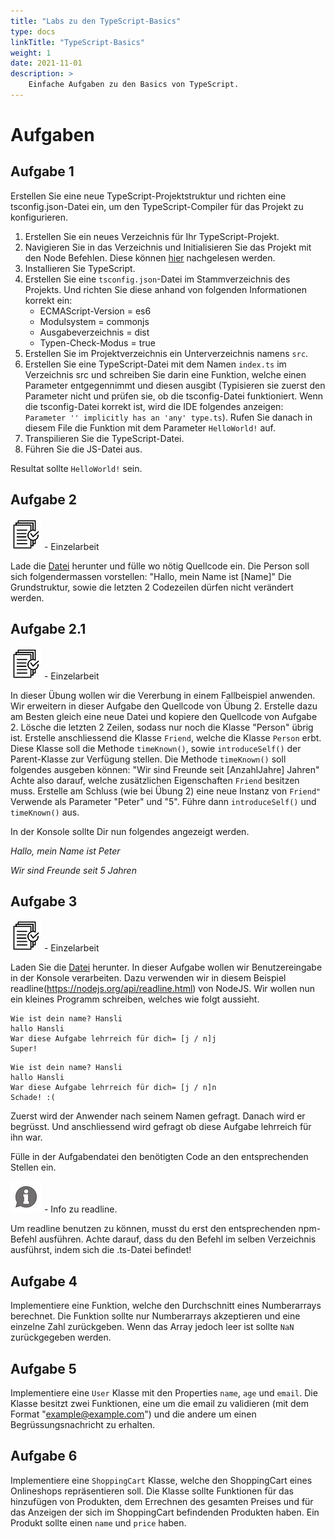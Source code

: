 ```yaml
---
title: "Labs zu den TypeScript-Basics"
type: docs
linkTitle: "TypeScript-Basics"
weight: 1
date: 2021-11-01
description: >
    Einfache Aufgaben zu den Basics von TypeScript.
---
```

# Aufgaben
## Aufgabe 1
Erstellen Sie eine neue TypeScript-Projektstruktur und richten eine tsconfig.json-Datei ein, um den TypeScript-Compiler für das Projekt zu konfigurieren.

1. Erstellen Sie ein neues Verzeichnis für Ihr TypeScript-Projekt. 
2. Navigieren Sie in das Verzeichnis und Initialisieren Sie das Projekt mit den Node Befehlen. Diese können [hier](../../../docs/web/ide/02_nodejs#npm-commands) nachgelesen werden. 
4. Installieren Sie TypeScript. 
5. Erstellen Sie eine `tsconfig.json`-Datei im Stammverzeichnis des Projekts. Und richten Sie diese anhand von folgenden Informationen korrekt ein:
   * ECMAScript-Version = es6
   * Modulsystem = commonjs
   * Ausgabeverzeichnis = dist
   * Typen-Check-Modus = true
6. Erstellen Sie im Projektverzeichnis ein Unterverzeichnis namens `src`. 
7. Erstellen Sie eine TypeScript-Datei mit dem Namen `index.ts` im Verzeichnis src und schreiben Sie darin eine Funktion, welche einen Parameter entgegennimmt und diesen ausgibt (Typisieren sie zuerst den Parameter nicht und prüfen sie, ob die tsconfig-Datei funktioniert. Wenn die tsconfig-Datei korrekt ist, wird die IDE folgendes anzeigen: `Parameter '' implicitly has an 'any' type.ts`). Rufen Sie danach in diesem File die Funktion mit dem Parameter `HelloWorld!` auf.
8. Transpilieren Sie die TypeScript-Datei.
9. Führen Sie die JS-Datei aus.

Resultat sollte `HelloWorld!` sein.


## Aufgabe 2
![task2](/images/task.png) - Einzelarbeit

Lade die [Datei](/files/exams/angular/uebung2.ts) herunter und fülle wo nötig Quellcode ein.
Die Person soll sich folgendermassen vorstellen: "Hallo, mein Name ist  [Name]"
Die Grundstruktur, sowie die letzten 2 Codezeilen dürfen nicht verändert werden.


## Aufgabe 2.1
![task3](/images/task.png) - Einzelarbeit

In dieser Übung wollen wir die Vererbung in einem Fallbeispiel anwenden.
Wir erweitern in dieser Aufgabe den Quellcode von Übung 2.
Erstelle dazu am Besten gleich eine neue Datei und kopiere den Quellcode von Aufgabe 2.
Lösche die letzten 2 Zeilen, sodass nur noch die Klasse "Person" übrig ist.
Erstelle anschliessend die Klasse `Friend`, welche die Klasse `Person` erbt.
Diese Klasse soll die Methode `timeKnown()`, sowie `introduceSelf()` der Parent-Klasse zur Verfügung stellen.
Die Methode `timeKnown()` soll folgendes ausgeben können: "Wir sind Freunde seit [AnzahlJahre] Jahren"
Achte also darauf, welche zusätzlichen Eigenschaften `Friend` besitzen muss.
Erstelle am Schluss (wie bei Übung 2) eine neue Instanz von `Friend"` Verwende als Parameter "Peter" und "5".
Führe dann `introduceSelf()` und `timeKnown()` aus.

In der Konsole sollte Dir nun folgendes angezeigt werden.

*Hallo, mein Name ist Peter*

*Wir sind Freunde seit 5 Jahren*


## Aufgabe 3
![task4](/images/task.png) - Einzelarbeit

Laden Sie die [Datei](/files/exams/angular/uebung3.ts) herunter.
In dieser Aufgabe wollen wir Benutzereingabe in der Konsole verarbeiten.
Dazu verwenden wir in diesem Beispiel readline(https://nodejs.org/api/readline.html) von NodeJS.
Wir wollen nun ein kleines Programm schreiben, welches wie folgt aussieht.

```console
Wie ist dein name? Hansli
hallo Hansli
War diese Aufgabe lehrreich für dich= [j / n]j
Super!
```
```console
Wie ist dein name? Hansli
hallo Hansli
War diese Aufgabe lehrreich für dich= [j / n]n
Schade! :(
```
Zuerst wird der Anwender nach seinem Namen gefragt.
Danach wird er begrüsst.
Und anschliessend wird gefragt ob diese Aufgabe lehrreich für ihn war.

Fülle in der Aufgabendatei den benötigten Code an den entsprechenden Stellen ein.

![asset](/images/hint.png) - Info zu readline.

Um readline benutzen zu können, musst du erst den entsprechenden npm-Befehl ausführen.
Achte darauf, dass du den Befehl im selben Verzeichnis ausführst, indem sich die .ts-Datei befindet!


## Aufgabe 4
Implementiere eine Funktion, welche den Durchschnitt eines Numberarrays berechnet.
Die Funktion sollte nur Numberarrays akzeptieren und eine einzelne Zahl zurückgeben. Wenn das Array jedoch leer ist sollte `NaN` zurückgegeben werden.


## Aufgabe 5
Implementiere eine `User` Klasse mit den Properties `name`, `age` und `email`.
Die Klasse besitzt zwei Funktionen, eine um die email zu validieren (mit dem Format "example@example.com") und die andere um einen Begrüssungsnachricht zu erhalten.


## Aufgabe 6
Implementiere eine `ShoppingCart` Klasse, welche den ShoppingCart eines Onlineshops repräsentieren soll.
Die Klasse sollte Funktionen für das hinzufügen von Produkten, dem Errechnen des gesamten Preises und für das Anzeigen der sich im ShoppingCart befindenden Produkten haben.
Ein Produkt sollte einen `name` und `price` haben.

